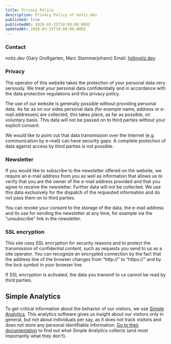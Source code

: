 ```yaml
---
title: Privacy Policy
description: Privacy Policy of notiz.dev
published: true
publishedAt: 2020-03-25T18:08:00.000Z
updatedAt: 2020-03-25T18:08:00.000Z
---
```


### Contact

notiz.dev (Gary Großgarten, Marc Stammerjohann)
Email: [hi@notiz.dev](mailto:hi@notiz.dev)

### Privacy

The operator of this website takes the protection of your personal data very seriously. We treat your personal data confidentially and in accordance with the data protection regulations and this privacy policy.

The use of our website is generally possible without providing personal data. As far as on our sides personal data (for example name, address or e-mail addresses) are collected, this takes place, as far as possible, on voluntary basis. This data will not be passed on to third parties without your explicit consent.

We would like to point out that data transmission over the Internet (e.g. communication by e-mail) can have security gaps. A complete protection of data against access by third parties is not possible.

### Newsletter

If you would like to subscribe to the newsletter offered on the website, we require an e-mail address from you as well as information that allows us to verify that you are the owner of the e-mail address provided and that you agree to receive the newsletter. Further data will not be collected. We use this data exclusively for the dispatch of the requested information and do not pass them on to third parties.

You can revoke your consent to the storage of the data, the e-mail address and its use for sending the newsletter at any time, for example via the “unsubscribe” link in the newsletter.

### SSL encryption

This site uses SSL encryption for security reasons and to protect the transmission of confidential content, such as requests you send to us as a site operator. You can recognize an encrypted connection by the fact that the address line of the browser changes from “http://” to “https://” and by the lock symbol in your browser line.

If SSL encryption is activated, the data you transmit to us cannot be read by third parties.

## Simple Analytics

To get critical information about the behavior of our visitors, we use [Simple Analytics](https://simpleanalytics.com). This analytics software gives us insight about our visitors only in general, but not about individuals per say, as it does not track visitors and does not store any personal identifiable information. [Go to their documentation](https://docs.simpleanalytics.com/what-we-collect) to find out what Simple Analytics collects (and most importantly what they don't). 
